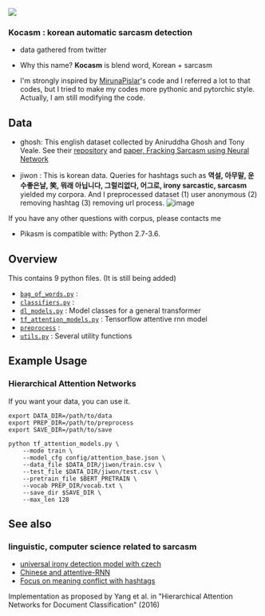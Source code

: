 

[<img src="https://media1.tenor.com/images/03437a3a7a4a9084caecf563850e3569/tenor.gif?itemid=9054712">](https://media1.tenor.com/)

### Kocasm : korean automatic sarcasm detection
- data gathered from twitter

- Why this name? **Kocasm** is blend word, Korean + sarcasm

- I'm strongly inspired by [MirunaPislar](https://github.com/MirunaPislar/Sarcasm-Detection)'s code and I referred a lot to that codes, but I tried to make my codes more pythonic and pytorchic style. Actually, I am still modifying the code.

## Data
 - ghosh: This english dataset collected by Aniruddha Ghosh and Tony Veale. See their [repository](https://github.com/AniSkywalker/SarcasmDetection) and [paper, Fracking Sarcasm using Neural Network](http://www.aclweb.org/anthology/W16-0425)

- jiwon : This is korean data. Queries for hashtags such as **역설, 아무말, 운수좋은날, 笑, 뭐래 아닙니다, 그럴리없다, 어그로, irony sarcastic, sarcasm** yielded my corpora. And I preprocessed dataset (1) user anonymous (2) removing hashtag (3) removing url process.
![image](/images/pipeline_clean_tokens.png)
    
If you have any other questions with corpus, please contacts me
        
* Pikasm is compatible with: Python 2.7-3.6.

## Overview

This contains 9 python files. (It is still being added)
- [`bag_of_words.py`](./bag_of_words.py) : 
- [`classifiers.py`](./classifiers.py) : 
- [`dl_models.py`](./dl_models.py) : Model classes for a general transformer
- [`tf_attention_models.py`](./tf_attention_models.py) : Tensorflow attentive rnn model
- [`preprocess`](./preprocess.py) : 
- [`utils.py`](./utils.py) : Several utility functions

## Example Usage

### Hierarchical Attention Networks

If you want your data, you can use it.

```
export DATA_DIR=/path/to/data
export PREP_DIR=/path/to/preprocess
export SAVE_DIR=/path/to/save

python tf_attention_models.py \
    --mode train \
    --model_cfg config/attention_base.json \
    --data_file $DATA_DIR/jiwon/train.csv \
    --test_file $DATA_DIR/jiwon/test.csv \
    --pretrain_file $BERT_PRETRAIN \
    --vocab PREP_DIR/vocab.txt \
    --save_dir $SAVE_DIR \
    --max_len 128
```

## See also

### linguistic, computer science related to sarcasm
   * [universal irony detection model with czech](https://pdfs.semanticscholar.org/0c27/64756299a82659605b132aef9159f61a4171.pdf)
   * [Chinese and attentive-RNN](https://link.springer.com/chapter/10.1007/978-3-319-56608-5_45)
   * [Focus on meaning conflict with hashtags](https://www.researchgate.net/publication/255729692_The_perfect_solution_for_detecting_sarcasm_in_tweets_not)
   
   Implementation as proposed by Yang et al. in "Hierarchical Attention Networks for Document Classification" (2016)
  
